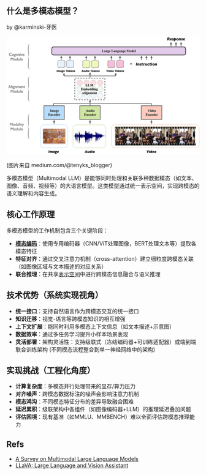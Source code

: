 什么是多模态模型？
----------------

by @karminski-牙医

![](./assets/images/multi-model-llm.png)

(图片来自 medium.com/@tenyks_blogger)

多模态模型（Multimodal LLM）是能够同时处理和关联多种数据模态（如文本、图像、音频、视频等）的大语言模型。这类模型通过统一表示空间，实现跨模态的语义理解和内容生成。


## 核心工作原理

多模态模型的工作机制包含三个关键阶段：
- **[模态编码](../20250315-what-is-modal-encoding/what-is-modal-encoding.md)**：使用专用编码器（CNN/ViT处理图像，BERT处理文本等）提取各模态特征
- **特征对齐**：通过交叉注意力机制（cross-attention）建立细粒度跨模态关联（如图像区域与文本描述的对应关系）
- **联合推理**：在共享[表示空间](../20250316-what-is-representation-space/what-is-representation-space.md)中进行跨模态信息融合与语义推理


## 技术优势（系统实现视角）

- **统一接口**：支持自然语言作为跨模态交互的统一接口
- **知识迁移**：视觉-语言等跨模态知识的相互增强
- **上下文扩展**：能同时利用多模态上下文信息（如文本描述+示意图）
- **数据效率**：通过多任务学习提升小样本场景表现
- **灵活部署**：架构灵活性：支持级联式（冻结编码器+可训练适配器）或端到端联合训练架构 (不同模态流程整合到单一神经网络中的架构)


## 实现挑战（工程化角度）

- **计算复杂度**：多模态并行处理带来的显存/算力压力
- **对齐噪声**：跨模态数据标注的噪声会影响注意力机制
- **模态鸿沟**：不同模态特征分布的差异导致融合困难
- **延迟累积**：级联架构中各组件（如图像编码器+LLM）的推理延迟叠加问题
- **评估困境**：现有基准（如MMLU、MMBENCH）难以全面评估跨模态推理能力


## Refs
- [A Survey on Multimodal Large Language Models](https://arxiv.org/abs/2306.13549)
- [LLaVA: Large Language and Vision Assistant](https://llava-vl.github.io/)
